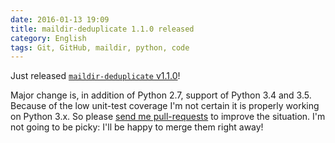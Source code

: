 ```yaml
---
date: 2016-01-13 19:09
title: maildir-deduplicate 1.1.0 released
category: English
tags: Git, GitHub, maildir, python, code
---
```


Just released [`maildir-deduplicate`
v1.1.0](https://pypi.python.org/pypi/maildir-deduplicate/1.1.0)!

Major change is, in addition of Python 2.7, support of Python 3.4 and 3.5.
Because of the low unit-test coverage I'm not certain it is properly working on
Python 3.x. So please [send me
pull-requests](https://github.com/kdeldycke/maildir-deduplicate) to improve the
situation. I'm not going to be picky: I'll be happy to merge them right away!
